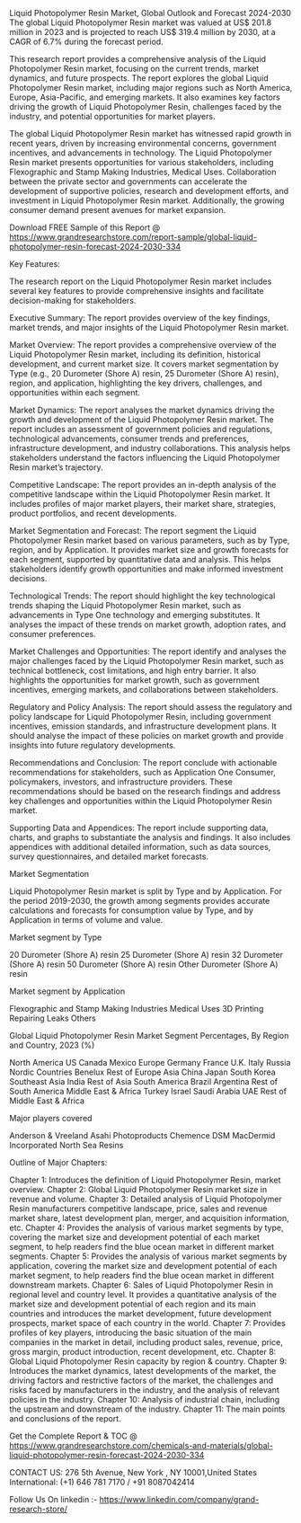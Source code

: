 Liquid Photopolymer Resin Market, Global Outlook and Forecast 2024-2030
The global Liquid Photopolymer Resin market was valued at US$ 201.8 million in 2023 and is projected to reach US$ 319.4 million by 2030, at a CAGR of 6.7% during the forecast period.

This research report provides a comprehensive analysis of the Liquid Photopolymer Resin market, focusing on the current trends, market dynamics, and future prospects. The report explores the global Liquid Photopolymer Resin market, including major regions such as North America, Europe, Asia-Pacific, and emerging markets. It also examines key factors driving the growth of Liquid Photopolymer Resin, challenges faced by the industry, and potential opportunities for market players.

The global Liquid Photopolymer Resin market has witnessed rapid growth in recent years, driven by increasing environmental concerns, government incentives, and advancements in technology. The Liquid Photopolymer Resin market presents opportunities for various stakeholders, including Flexographic and Stamp Making Industries, Medical Uses. Collaboration between the private sector and governments can accelerate the development of supportive policies, research and development efforts, and investment in Liquid Photopolymer Resin market. Additionally, the growing consumer demand present avenues for market expansion.

Download FREE Sample of this Report @ https://www.grandresearchstore.com/report-sample/global-liquid-photopolymer-resin-forecast-2024-2030-334

Key Features:

The research report on the Liquid Photopolymer Resin market includes several key features to provide comprehensive insights and facilitate decision-making for stakeholders.

Executive Summary: The report provides overview of the key findings, market trends, and major insights of the Liquid Photopolymer Resin market.

Market Overview: The report provides a comprehensive overview of the Liquid Photopolymer Resin market, including its definition, historical development, and current market size. It covers market segmentation by Type (e.g., 20 Durometer (Shore A) resin, 25 Durometer (Shore A) resin), region, and application, highlighting the key drivers, challenges, and opportunities within each segment.

Market Dynamics: The report analyses the market dynamics driving the growth and development of the Liquid Photopolymer Resin market. The report includes an assessment of government policies and regulations, technological advancements, consumer trends and preferences, infrastructure development, and industry collaborations. This analysis helps stakeholders understand the factors influencing the Liquid Photopolymer Resin market’s trajectory.

Competitive Landscape: The report provides an in-depth analysis of the competitive landscape within the Liquid Photopolymer Resin market. It includes profiles of major market players, their market share, strategies, product portfolios, and recent developments.

Market Segmentation and Forecast: The report segment the Liquid Photopolymer Resin market based on various parameters, such as by Type, region, and by Application. It provides market size and growth forecasts for each segment, supported by quantitative data and analysis. This helps stakeholders identify growth opportunities and make informed investment decisions.

Technological Trends: The report should highlight the key technological trends shaping the Liquid Photopolymer Resin market, such as advancements in Type One technology and emerging substitutes. It analyses the impact of these trends on market growth, adoption rates, and consumer preferences.

Market Challenges and Opportunities: The report identify and analyses the major challenges faced by the Liquid Photopolymer Resin market, such as technical bottleneck, cost limitations, and high entry barrier. It also highlights the opportunities for market growth, such as government incentives, emerging markets, and collaborations between stakeholders.

Regulatory and Policy Analysis: The report should assess the regulatory and policy landscape for Liquid Photopolymer Resin, including government incentives, emission standards, and infrastructure development plans. It should analyse the impact of these policies on market growth and provide insights into future regulatory developments.

Recommendations and Conclusion: The report conclude with actionable recommendations for stakeholders, such as Application One Consumer, policymakers, investors, and infrastructure providers. These recommendations should be based on the research findings and address key challenges and opportunities within the Liquid Photopolymer Resin market.

Supporting Data and Appendices: The report include supporting data, charts, and graphs to substantiate the analysis and findings. It also includes appendices with additional detailed information, such as data sources, survey questionnaires, and detailed market forecasts.

Market Segmentation

Liquid Photopolymer Resin market is split by Type and by Application. For the period 2019-2030, the growth among segments provides accurate calculations and forecasts for consumption value by Type, and by Application in terms of volume and value.

Market segment by Type

20 Durometer (Shore A) resin
25 Durometer (Shore A) resin
32 Durometer (Shore A) resin
50 Durometer (Shore A) resin
Other Durometer (Shore A) resin

Market segment by Application

Flexographic and Stamp Making Industries
Medical Uses
3D Printing
Repairing Leaks
Others

Global Liquid Photopolymer Resin Market Segment Percentages, By Region and Country, 2023 (%)

North America
US
Canada
Mexico
Europe
Germany
France
U.K.
Italy
Russia
Nordic Countries
Benelux
Rest of Europe
Asia
China
Japan
South Korea
Southeast Asia
India
Rest of Asia
South America
Brazil
Argentina
Rest of South America
Middle East & Africa
Turkey
Israel
Saudi Arabia
UAE
Rest of Middle East & Africa

Major players covered

Anderson & Vreeland
Asahi Photoproducts
Chemence
DSM
MacDermid Incorporated
North Sea Resins

Outline of Major Chapters:

Chapter 1: Introduces the definition of Liquid Photopolymer Resin, market overview.
Chapter 2: Global Liquid Photopolymer Resin market size in revenue and volume.
Chapter 3: Detailed analysis of Liquid Photopolymer Resin manufacturers competitive landscape, price, sales and revenue market share, latest development plan, merger, and acquisition information, etc.
Chapter 4: Provides the analysis of various market segments by type, covering the market size and development potential of each market segment, to help readers find the blue ocean market in different market segments.
Chapter 5: Provides the analysis of various market segments by application, covering the market size and development potential of each market segment, to help readers find the blue ocean market in different downstream markets.
Chapter 6: Sales of Liquid Photopolymer Resin in regional level and country level. It provides a quantitative analysis of the market size and development potential of each region and its main countries and introduces the market development, future development prospects, market space of each country in the world.
Chapter 7: Provides profiles of key players, introducing the basic situation of the main companies in the market in detail, including product sales, revenue, price, gross margin, product introduction, recent development, etc.
Chapter 8: Global Liquid Photopolymer Resin capacity by region & country.
Chapter 9: Introduces the market dynamics, latest developments of the market, the driving factors and restrictive factors of the market, the challenges and risks faced by manufacturers in the industry, and the analysis of relevant policies in the industry.
Chapter 10: Analysis of industrial chain, including the upstream and downstream of the industry.
Chapter 11: The main points and conclusions of the report.

Get the Complete Report & TOC @ https://www.grandresearchstore.com/chemicals-and-materials/global-liquid-photopolymer-resin-forecast-2024-2030-334

CONTACT US:
276 5th Avenue, New York , NY 10001,United States
International: (+1) 646 781 7170 / +91 8087042414

Follow Us On linkedin :- https://www.linkedin.com/company/grand-research-store/

